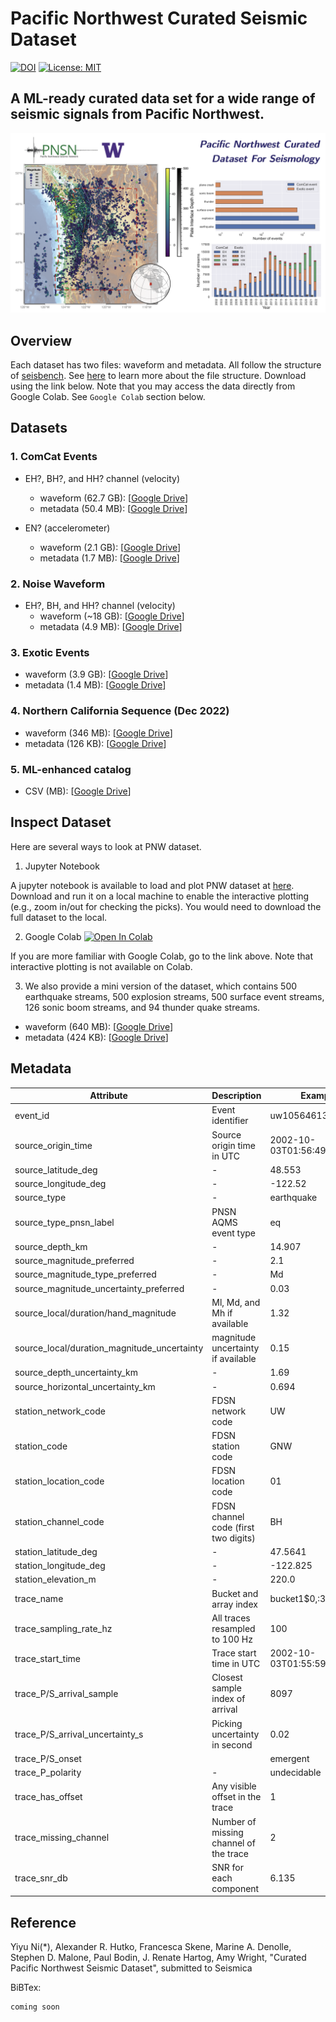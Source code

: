 # Pacific Northwest Curated Seismic Dataset
[![DOI](https://zenodo.org/badge/470042054.svg)](https://zenodo.org/badge/latestdoi/470042054) [![License: MIT](https://img.shields.io/badge/License-MIT-yellow.svg)](https://opensource.org/licenses/MIT)
## A ML-ready curated data set for a wide range of seismic signals from Pacific Northwest.

![map](./figures/README_overview.png)

## Overview
Each dataset has two files: waveform and metadata. All follow the structure of [seisbench](https://seisbench.readthedocs.io/en/latest/). See [here](https://seisbench.readthedocs.io/en/latest/pages/data_format.html) to learn more about the  file structure. Download using the link below. Note that you may access the data directly from Google Colab. See `Google Colab` section below.

## Datasets

### 1. ComCat Events
- EH?, BH?, and HH? channel (velocity)
  - waveform (62.7 GB): [[Google Drive](https://drive.google.com/file/d/10UCLyJSRibvhon9CuUTfns3fObNFKDer/view?usp=sharing)]
  - metadata (50.4 MB): [[Google Drive](https://drive.google.com/file/d/1bKDITx8KiDGZUaUoWQSZilpo7GhdWxKv/view?usp=sharing)]

- EN? (accelerometer)
  - waveform (2.1 GB): [[Google Drive](https://drive.google.com/file/d/1I16psU3YJ7CFFNWZiaAGPlw1M3BmvuT8/view?usp=sharing)]
  - metadata (1.7 MB): [[Google Drive](https://drive.google.com/file/d/1xpeaoC3NsZqyICIbNHF2J46WsfZwwF6K/view?usp=sharing)]

### 2. Noise Waveform
- EH?, BH, and HH? channel (velocity)
  - waveform (~18 GB): [[Google Drive](https://drive.google.com/file/d/1Z55WTcoyy-bR-WwWbedlZJrSo6tkRLlJ/view?usp=sharing)]
  - metadata (4.9 MB): [[Google Drive](https://drive.google.com/file/d/1Ou5AKRczEqnNRsSEUSafIRlGcXTvLLUW/view?usp=sharing)]
  
### 3. Exotic Events
  - waveform (3.9 GB): [[Google Drive](https://drive.google.com/file/d/1pxGQnLnAwXf9Zhc8xfh1HXEOsXjga2sG/view?usp=sharing)]
  - metadata (1.4 MB): [[Google Drive](https://drive.google.com/file/d/1brCZkrKjRtToLxBX5ob7qHX6EBq00nAM/view?usp=sharing)]

### 4. Northern California Sequence (Dec 2022)
  - waveform (346 MB): [[Google Drive](https://drive.google.com/file/d/15UxIbxacloPlY2DUTDBEnBaMYvh2eXVI/view?usp=sharing)]
  - metadata (126 KB): [[Google Drive](https://drive.google.com/file/d/1BhLVODzlu407JDZ0OteoPgZlTE-o469O/view?usp=sharing)]

### 5. ML-enhanced catalog
  - CSV (MB): [[Google Drive](https://drive.google.com/file/d/16qUT_3-duVuKwfmPmvtH5EifL4eeyRvv/view?usp=sharing)] 


## Inspect Dataset
Here are several ways to look at PNW dataset. 

1. Jupyter Notebook
   
  A jupyter notebook is available to load and plot PNW dataset at [here](./notebooks/inspect_pnw_dataset.ipynb). Download and run it on a local machine to enable the interactive plotting (e.g., zoom in/out for checking the picks). You would need to download the full dataset to the local.

2. Google Colab [![Open In Colab](https://colab.research.google.com/assets/colab-badge.svg)](https://colab.research.google.com/drive/17Qu54ZI_HxJjIgLgo9K18-vwpXWoIeYM?usp=sharing)

  If you are more familiar with Google Colab, go to the link above. Note that interactive plotting is not available on Colab.

3. We also provide a mini version of the dataset, which contains 500 earthquake streams, 500 explosion streams, 500 surface event streams, 126 sonic boom streams, and 94 thunder quake streams.
  - waveform (640 MB): [[Google Drive](https://drive.google.com/file/d/1jIZP96p3bBDJGXMp73Dlh4zTaSjjilaB/view?usp=sharing)]
  - metadata (424 KB): [[Google Drive](https://drive.google.com/file/d/1F_A91-WmBSVbLS8YyxMrJhAIS_2w04-T/view?usp=sharing)]

## Metadata
| Attribute      | Description | Example |
| ----------- | ----------- |-------|
| event_id | Event identifier | uw10564613 |
| source_origin_time | Source origin time in UTC | 2002-10-03T01:56:49.530000Z |
| source_latitude_deg | - | 48.553 |
| source_longitude_deg | - | -122.52 |
| source_type | - | earthquake |
| source_type_pnsn_label | PNSN AQMS event type | eq |
| source_depth_km | - | 14.907 |
| source_magnitude_preferred | - | 2.1 |
| source_magnitude_type_preferred | - | Md |
| source_magnitude_uncertainty_preferred | - | 0.03 |
| source_local/duration/hand_magnitude | Ml, Md, and Mh if available | 1.32 |
| source_local/duration_magnitude_uncertainty | magnitude uncertainty if available | 0.15 |
| source_depth_uncertainty_km | - | 1.69 |
| source_horizontal_uncertainty_km | - |0.694 |
| station_network_code | FDSN network code | UW |
| station_code | FDSN station code | GNW |
| station_location_code | FDSN location code | 01 |
| station_channel_code | FDSN channel code (first two digits) | BH |
| station_latitude_deg | - | 47.5641 |
| station_longitude_deg | - | -122.825 |
| station_elevation_m | - | 220.0 |
| trace_name | Bucket and array index | bucket1\$0,:3:15001 |
| trace_sampling_rate_hz | All traces resampled to 100 Hz | 100 |
| trace_start_time |  Trace start time in UTC | 2002-10-03T01:55:59.530000Z |
| trace_P/S_arrival_sample | Closest sample index of arrival  | 8097 |
| trace_P/S_arrival_uncertainty_s | Picking uncertainty in second |  0.02 |
| trace_P/S_onset |  |  emergent |
| trace_P_polarity | - |  undecidable |
| trace_has_offset | Any visible offset in the trace | 1 |
| trace_missing_channel | Number of missing channel of the trace | 2 |
| trace_snr_db | SNR for each component |  6.135|3.065|11.766 |

## Reference
Yiyu Ni(*), Alexander R. Hutko, Francesca Skene, Marine A. Denolle, Stephen D. Malone, Paul Bodin, J. Renate Hartog, Amy Wright, "Curated Pacific Northwest Seismic Dataset", submitted to Seismica

BiBTex:
```
coming soon
```
